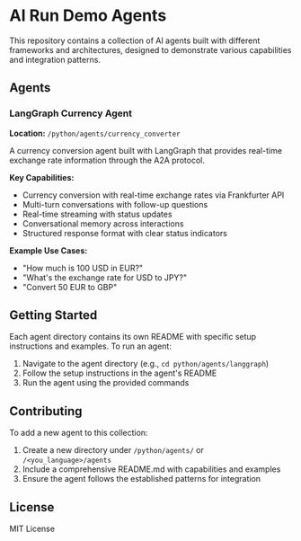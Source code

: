 # AI Run Demo Agents

This repository contains a collection of AI agents built with different frameworks and architectures, designed to demonstrate various capabilities and integration patterns.

## Agents

### LangGraph Currency Agent

**Location:** `/python/agents/currency_converter`

A currency conversion agent built with LangGraph that provides real-time exchange rate information through the A2A protocol.

**Key Capabilities:**
- Currency conversion with real-time exchange rates via Frankfurter API
- Multi-turn conversations with follow-up questions
- Real-time streaming with status updates
- Conversational memory across interactions
- Structured response format with clear status indicators

**Example Use Cases:**
- "How much is 100 USD in EUR?"
- "What's the exchange rate for USD to JPY?"
- "Convert 50 EUR to GBP"

## Getting Started

Each agent directory contains its own README with specific setup instructions and examples. To run an agent:

1. Navigate to the agent directory (e.g., `cd python/agents/langgraph`)
2. Follow the setup instructions in the agent's README
3. Run the agent using the provided commands

## Contributing

To add a new agent to this collection:
1. Create a new directory under `/python/agents/` or `/<you_language>/agents`
2. Include a comprehensive README.md with capabilities and examples
3. Ensure the agent follows the established patterns for integration

## License

MIT License
